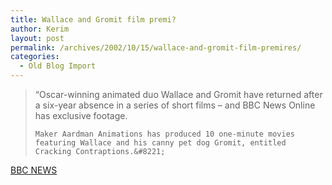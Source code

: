 ```yaml
---
title: Wallace and Gromit film premi?
author: Kerim
layout: post
permalink: /archives/2002/10/15/wallace-and-gromit-film-premires/
categories:
  - Old Blog Import
---
```


>   &#8220;Oscar-winning animated duo Wallace and Gromit have returned after a six-year absence in a series of short films &#8211; and BBC News Online has exclusive footage. 
>   
>   
>     Maker Aardman Animations has produced 10 one-minute movies featuring Wallace and his canny pet dog Gromit, entitled Cracking Contraptions.&#8221;
>   


<a href="http://news.bbc.co.uk/2/hi/entertainment/2314339.stm" onclick="_gaq.push(['_trackEvent', 'outbound-article', 'http://news.bbc.co.uk/2/hi/entertainment/2314339.stm', 'BBC NEWS']);" >BBC NEWS</a>

